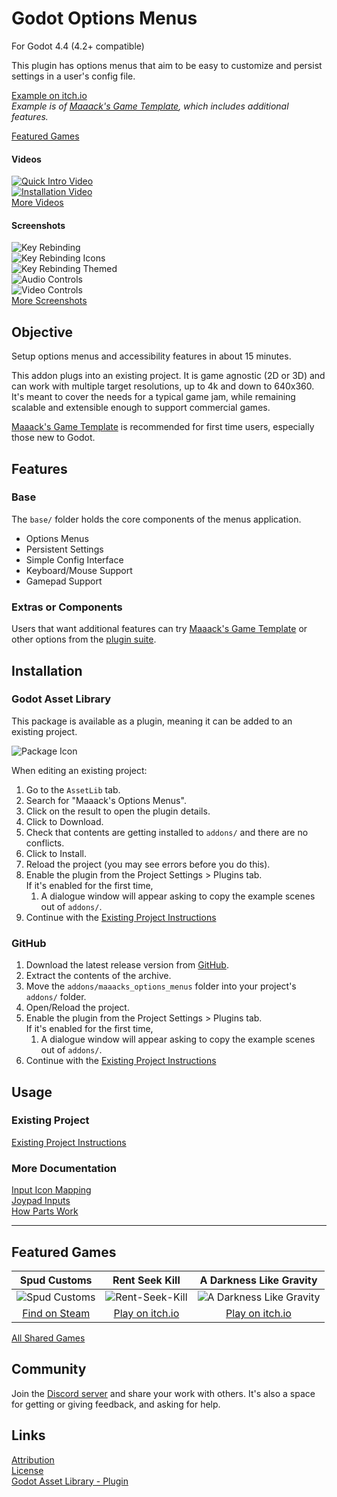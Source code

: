 # Godot Options Menus
For Godot 4.4 (4.2+ compatible)

This plugin has options menus that aim to be easy to customize and persist settings in a user's config file.

[Example on itch.io](https://maaack.itch.io/godot-game-template)  
_Example is of [Maaack's Game Template](https://github.com/Maaack/Godot-Game-Template), which includes additional features._

[Featured Games](#featured-games)  

#### Videos

[![Quick Intro Video](https://img.youtube.com/vi/U9CB3vKINVw/hqdefault.jpg)](https://youtu.be/U9CB3vKINVw)  
[![Installation Video](https://img.youtube.com/vi/-QWJnZ8bVdk/hqdefault.jpg)](https://youtu.be/-QWJnZ8bVdk)  
[More Videos](/addons/maaacks_options_menus/docs/Videos.md)

#### Screenshots

![Key Rebinding](/addons/maaacks_options_menus/media/screenshot-6-input-list-3.png)  
![Key Rebinding Icons](/addons/maaacks_options_menus/media/screenshot-6-input-list-1.png)  
![Key Rebinding Themed](/addons/maaacks_options_menus/media/screenshot-6-input-list-8.png)  
![Audio Controls](/addons/maaacks_options_menus/media/screenshot-6-audio-options-2.png)  
![Video Controls](/addons/maaacks_options_menus/media/screenshot-6-video-options-5.png)  
[More Screenshots](/addons/maaacks_options_menus/docs/Screenshots.md)  

## Objective

Setup options menus and accessibility features in about 15 minutes.

This addon plugs into an existing project. It is game agnostic (2D or 3D) and can work with multiple target resolutions, up to 4k and down to 640x360. It's meant to cover the needs for a typical game jam, while remaining scalable and extensible enough to support commercial games.

[Maaack's Game Template](https://github.com/Maaack/Godot-Game-Template) is recommended for first time users, especially those new to Godot.  

## Features

### Base

The `base/` folder holds the core components of the menus application.

-   Options Menus
-   Persistent Settings
-   Simple Config Interface
-   Keyboard/Mouse Support
-   Gamepad Support

### Extras or Components

Users that want additional features can try [Maaack's Game Template](https://github.com/Maaack/Godot-Game-Template) or other options from the [plugin suite](/addons/maaacks_options_menus/docs/PluginSuite.md).  


## Installation

### Godot Asset Library
This package is available as a plugin, meaning it can be added to an existing project. 

![Package Icon](/addons/maaacks_options_menus/media/options-icon-black-transparent-256x256.png)  

When editing an existing project:

1.  Go to the `AssetLib` tab.
2.  Search for "Maaack's Options Menus".
3.  Click on the result to open the plugin details.
4.  Click to Download.
5.  Check that contents are getting installed to `addons/` and there are no conflicts.
6.  Click to Install.
7.  Reload the project (you may see errors before you do this).
8.  Enable the plugin from the Project Settings > Plugins tab.  
    If it's enabled for the first time,
    1.  A dialogue window will appear asking to copy the example scenes out of `addons/`.
9.  Continue with the [Existing Project Instructions](/addons/maaacks_options_menus/docs/ExistingProject.md)  


### GitHub


1.  Download the latest release version from [GitHub](https://github.com/Maaack/Godot-Options-Menus/releases/latest).  
2.  Extract the contents of the archive.
3.  Move the `addons/maaacks_options_menus` folder into your project's `addons/` folder.  
4.  Open/Reload the project.  
5.  Enable the plugin from the Project Settings > Plugins tab.  
    If it's enabled for the first time,
    1.  A dialogue window will appear asking to copy the example scenes out of `addons/`.
6.  Continue with the [Existing Project Instructions](/addons/maaacks_options_menus/docs/ExistingProject.md) 


## Usage

### Existing Project

[Existing Project Instructions](/addons/maaacks_options_menus/docs/ExistingProject.md)  
   
### More Documentation

[Input Icon Mapping](/addons/maaacks_options_menus/docs/InputIconMapping.md)  
[Joypad Inputs](/addons/maaacks_options_menus/docs/JoypadInputs.md)  
[How Parts Work](/addons/maaacks_options_menus/docs/HowPartsWork.md)  

---

## Featured Games

| Spud Customs | Rent Seek Kill  | A Darkness Like Gravity  |  
| :-------:| :-------: | :-------: |
![Spud Customs](/addons/maaacks_options_menus/media/screenshot-game-spud-customs.png)  |  ![Rent-Seek-Kill](/addons/maaacks_options_menus/media/screenshot-game-rent-seek-kill.png)  |  ![A Darkness Like Gravity](/addons/maaacks_options_menus/media/screenshot-game-a-darkness-like-gravity.png)  |
[Find on Steam](https://store.steampowered.com/app/3291880/Spud_Customs/) | [Play on itch.io](https://xandruher.itch.io/rent-seek-kill)  |  [Play on itch.io](https://maaack.itch.io/a-darkness-like-gravity)  |


[All Shared Games](/addons/maaacks_options_menus/docs/GamesMade.md)  


## Community

Join the [Discord server](https://discord.gg/AyZrJh5AMp ) and share your work with others. It's also a space for getting or giving feedback, and asking for help. 
 

## Links
[Attribution](/addons/maaacks_options_menus/ATTRIBUTION.md)  
[License](/addons/maaacks_options_menus/LICENSE.txt)  
[Godot Asset Library - Plugin](https://godotengine.org/asset-library/asset/3058) 
